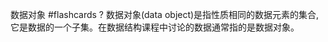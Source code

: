 数据对象 #flashcards
?
数据对象(data object)是指性质相同的数据元素的集合,它是数据的一个子集。在数据结构课程中讨论的数据通常指的是数据对象。
<!--ID: 1706081747667-->

<!--SR:!2024-01-24,1,190-->